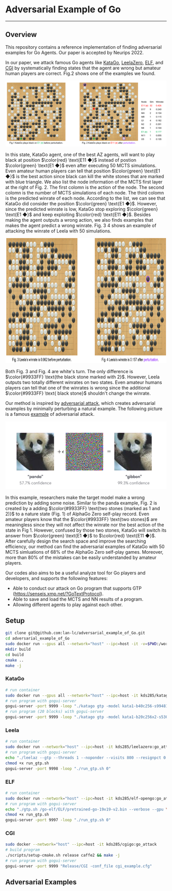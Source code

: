 # Adversarial Example of Go
------
## Overview
This repository contains a reference implementation of finding adversarial examples for Go Agents. Our paper is accepted by Neurips 2022. 

In our paper, we attack famous Go agents like [KataGo](https://github.com/lightvector/KataGo), [LeelaZero](https://github.com/leela-zero/leela-zero), [ELF](https://github.com/pytorch/ELF), and [CGI](https://arxiv.org/abs/2003.06212) by systematically finding states that the agent are wrong but amateur human players are correct. Fig.2 shows one of the examples we found. 

![](game11_mcts.png)

In this state, KataGo agent, one of the best AZ agents, will want to play black at position $\color{red} \text{E11 ◆}$ instead of postion $\color{green} \text{E1 ◆}$ even after executing 50 MCTS simulations. Even amateur human players can tell that position $\color{green} \text{E1 ◆}$ is the best action since black can kill the white stones that are marked with blue triangle. We also list the node information of the MCTS first layer at the right of Fig. 2. The first colomn is the action of the node. The second colomn is the number of MCTS simulations of each node. The third colomn is the predicted winrate of each node. According to the list, we can see that KataGo did consider the position $\color{green} \text{E1 ◆}$. However, since the predicted winrate is low, KataGo stop exploring $\color{green} \text{E1 ◆}$ and keep exploiting  $\color{red} \text{E11 ◆}$. Besides making the agent outputs a wrong action, we also finds examples that makes the agent predict a wrong winrate. Fig. 3 4 shows an example of attacking the winrate of Leela with 50 simulations. 

<img src="leela_value.png" height="390"/>

Both Fig. 3 and Fig. 4 are white's turn. The only difference is $\color{#9933FF} \text{the black stone marked with 2}$. However, Leela outputs two totally different winrates on two states. Even amateur humans players can tell that one of the winrates is wrong since  the additional $\color{#9933FF} \text{ black stone}$ shouldn't change the winrate.  



Our method is inspired by [adversarial attack](https://arxiv.org/pdf/1412.6572.pdf), which creates adversarial examples by minimally perturbing a natural example. The following picture is a famous [example](https://arxiv.org/pdf/1412.6572.pdf) of adversarial attack.

![Screenshot](panda.png)

In this example, researchers make the target model make a wrong prediction by adding some noise. Similar to the panda example, Fig. 2 is created by a adding $\color{#9933FF} \text{two stones (marked as 1 and 2)}$ to a nature state (Fig. 1) of AlphaGo Zero self-play record. Even amateur players know that the $\color{#9933FF} \text{two stones}$ are meaningless since they will not affect the winrate nor the best action of the state in Fig 1. 
However, confused by those two stones, KataGo will switch its answer from $\color{green} \text{E1 ◆}$ to $\color{red} \text{E11 ◆}$. After carefully design the search space and improve the searching efficiency, our method can find the adversarial examples of KataGo with 50 MCTS simluations of 68% of the AlphaGo Zero self-play games. Moreover, more than 80% of the mistakes can be easily understanded by amateur players. 


Our codes also aims to be a useful analyze tool for Go players and developers, and supports the following features:
- Able to conduct our attack on Go program that supports GTP (https://senseis.xmp.net/?GoTextProtocol). 
- Able to save and load the MCTS and NN results of a program.
- Allowing different agents to play against each other.





## Setup


```bash
git clone git@github.com:lan-lc/adversarial_example_of_Go.git
cd adversarial_example_of_Go
sudo docker run --gpus all --network="host" --ipc=host -it -v=$PWD:/workspace kds285/go-attack
mkdir build
cd build
cmake ..
make -j
```
### KataGo
```bash
# run container
sudo docker run --gpus all --network="host" --ipc=host -it kds285/katago
# run program with gogui-server
gogui-server -port 9999 -loop "./katago gtp -model kata1-b40c256-s9948109056-d2425397051.bin.gz -config gtp_example.cfg"
# run program (20 blocks) with gogui-server
gogui-server -port 9999 -loop "./katago gtp -model kata1-b20c256x2-s5303129600-d1228401921.bin.gz -config gtp_example.cfg"
```
### Leela
```bash
# run container
sudo docker run --network="host" --ipc=host -it kds285/leelazero:go_attack
# run program with gogui-server
echo "./leelaz --gtp --threads 1 --noponder --visits 800 --resignpct 0 --timemanage off --gpu \$1 2>/dev/null" > run_gtp.sh
chmod +x run_gtp.sh
gogui-server -port 9998 -loop "./run_gtp.sh 0"
```
### ELF
```bash
# run container
sudo docker run --network="host" --ipc=host -it kds285/elf-opengo:go_attack
# run program with gogui-server
echo "./gtp.sh /go-elf/ELF/pretrained-go-19x19-v2.bin --verbose --gpu \$1 --num_block 20 --dim 256 --mcts_puct 1.50 --batchsize 8 --mcts_rollout_per_batch 8 --mcts_threads 2 --mcts_rollout_per_thread 400 --resign_thres 0 --mcts_virtual_loss 1 2>&1 | grep --line-buffered \"^= \|custom_output\" | awk '{ if(\$1==\"[custom_output]\") { print \$0; } else { print \$0\"\n\"; system(\"\"); } }'" > run_gtp.sh
chmod +x run_gtp.sh
gogui-server -port 9997 -loop "./run_gtp.sh 0"
```
### CGI
```bash
sudo docker --network="host" --ipc=host -it kds285/cgigo:go_attack
# build program
./scripts/setup-cmake.sh release caffe2 && make -j
# run program with gogui-server
gogui-server -port 9999 "Release/CGI -conf_file cgi_example.cfg"
```
## Adversarial Examples
